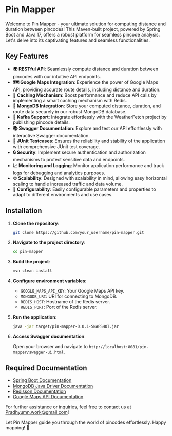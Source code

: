 # Pin Mapper

Welcome to Pin Mapper - your ultimate solution for computing distance and duration between pincodes! This Maven-built project, powered by Spring Boot and Java 17, offers a robust platform for seamless pincode analysis. Let's delve into its captivating features and seamless functionalities.

## Key Features

- **🌍 RESTful API**: Seamlessly compute distance and duration between pincodes with our intuitive API endpoints.
- **🗺️ Google Maps Integration**: Experience the power of Google Maps API, providing accurate route details, including distance and duration.
- **🚀 Caching Mechanism**: Boost performance and reduce API calls by implementing a smart caching mechanism with Redis.
- **💾 MongoDB Integration**: Store your computed distance, duration, and route data securely in our robust MongoDB database.
- **📡 Kafka Support**: Integrate effortlessly with the WeatherFetch project by publishing pincode details.
- **📚 Swagger Documentation**: Explore and test our API effortlessly with interactive Swagger documentation.
- **🧪 JUnit Testcases**: Ensures the reliability and stability of the application with comprehensive JUnit test coverage.
- **🔒 Security**: Implement secure authentication and authorization mechanisms to protect sensitive data and endpoints.
- **📈 Monitoring and Logging**: Monitor application performance and track logs for debugging and analytics purposes.
- **⚙️ Scalability**: Designed with scalability in mind, allowing easy horizontal scaling to handle increased traffic and data volume.
- **🔧 Configurability**: Easily configurable parameters and properties to adapt to different environments and use cases.

## Installation

1. **Clone the repository**:

   ```bash
   git clone https://github.com/your_username/pin-mapper.git
   ```

2. **Navigate to the project directory**:

   ```bash
   cd pin-mapper
   ```

3. **Build the project**:

   ```bash
   mvn clean install
   ```

4. **Configure environment variables**:

   - `GOOGLE_MAPS_API_KEY`: Your Google Maps API key.
   - `MONGODB_URI`: URI for connecting to MongoDB.
   - `REDIS_HOST`: Hostname of the Redis server.
   - `REDIS_PORT`: Port of the Redis server.

5. **Run the application**:

   ```bash
   java -jar target/pin-mapper-0.0.1-SNAPSHOT.jar
   ```

6. **Access Swagger documentation**:

   Open your browser and navigate to `http://localhost:8081/pin-mapper/swagger-ui.html`.

## Required Documentation

- [Spring Boot Documentation](https://docs.spring.io/spring-boot/docs/current/reference/html/)
- [MongoDB Java Driver Documentation](https://mongodb.github.io/mongo-java-driver/)
- [Redisson Documentation](https://redisson.org/)
- [Google Maps API Documentation](https://developers.google.com/maps/documentation)

For further assistance or inquiries, feel free to contact us at [Pradhyumn.work@gmail.com](mailto:Pradhyumn.work@gmail.com)!

Let Pin Mapper guide you through the world of pincodes effortlessly. Happy mapping! 🌟
